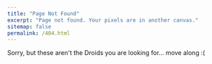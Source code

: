 ```yaml
---
title: "Page Not Found"
excerpt: "Page not found. Your pixels are in another canvas."
sitemap: false
permalink: /404.html
---
```


Sorry, but these aren't the Droids you are looking for... move along :(